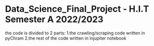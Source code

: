 # Data_Science_Final_Project - H.I.T Semester A 2022/2023
the code is divided to 2 parts:
1.the crawling/scraping code written in pyChram 
2.the rest of the code written in injupiter notebook
